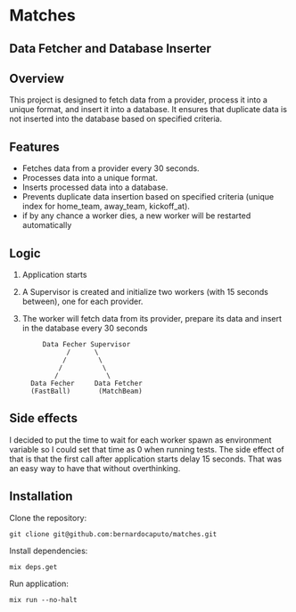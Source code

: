 # Matches

## Data Fetcher and Database Inserter

## Overview
This project is designed to fetch data from a provider, process it into a unique format, and insert it into a database. It ensures that duplicate data is not inserted into the database based on specified criteria.

## Features
- Fetches data from a provider every 30 seconds.
- Processes data into a unique format.
- Inserts processed data into a database.
- Prevents duplicate data insertion based on specified criteria (unique index for home_team, away_team, kickoff_at).
- if by any chance a worker dies, a new worker will be restarted automatically

## Logic
1. Application starts
2. A Supervisor is created and initialize two workers (with 15 seconds between), one for each provider.
3. The worker will fetch data from its provider, prepare its data and insert in the database every 30 seconds
   

            Data Fecher Supervisor
                  /      \
                 /        \
                /          \
               /            \
         Data Fecher     Data Fetcher
         (FastBall)       (MatchBeam)
   

## Side effects 
I decided to put the time to wait for each worker spawn as environment variable so I could set that time as 0 when running tests.
The side effect of that is that the first call after application starts delay 15 seconds. That was an easy way to have that without
overthinking.


## Installation
Clone the repository:
```
git clione git@github.com:bernardocaputo/matches.git
```

Install dependencies:
```
mix deps.get
```

Run application:
```
mix run --no-halt
```
